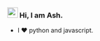 ### <img src="https://github.com/TheDudeThatCode/TheDudeThatCode/blob/master/Assets/Hi.gif" width="24px"> Hi, I am Ash.
- I :heart: python and javascript.


